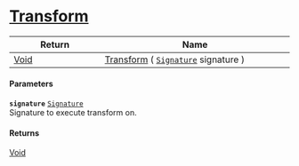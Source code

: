 # [Transform](./SampleRate--Transform.md)



| Return<div><a href="#"><img width=225></a></div> | Name<div><a href="#"><img width=525></a></div> | 
| --- | --- | 
| [Void](https://docs.microsoft.com/en-us/dotnet/api/System.Void) | [Transform](./SampleRate--Transform.md) ( [`Signature`](./../../../../Signature.md) signature ) | 


#### Parameters
**`signature`**  [`Signature`](./../../../../Signature.md)<br>Signature to execute transform on.
#### Returns
[Void](https://docs.microsoft.com/en-us/dotnet/api/System.Void)<br>
